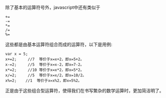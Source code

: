 除了基本的运算符号外，javascript中还有类似于

    +=    
    -=
    *=
    /=
    %=

这些都是由基本运算符组合而成的运算符，以下是用例:

    var x = 5;
    x+=2;     //7  等价于x=x+2，即x=5+2。
    x-=2;     //5  等价于x=x-2，即x=7-2。
    x*=2;     //10 等价于x=x*2，即x=5*2。
    x/=2;     //5  等价于x=x/2，即x=10/2。
    x%=2;    //1  等价于x=x%2，即x=5%2。
    
正是由于这些组合型运算符，使得我们在书写繁杂的数学运算时，更加简洁明了。
